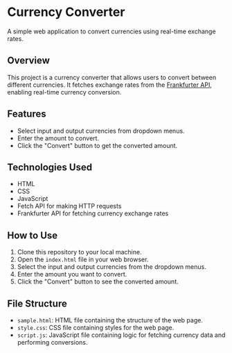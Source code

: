 # Currency Converter

A simple web application to convert currencies using real-time exchange rates.

## Overview

This project is a currency converter that allows users to convert between different currencies. It fetches exchange rates from the [Frankfurter API](https://www.frankfurter.app/), enabling real-time currency conversion.

## Features

- Select input and output currencies from dropdown menus.
- Enter the amount to convert.
- Click the "Convert" button to get the converted amount.

## Technologies Used

- HTML
- CSS
- JavaScript
- Fetch API for making HTTP requests
- Frankfurter API for fetching currency exchange rates

## How to Use

1. Clone this repository to your local machine.
2. Open the `index.html` file in your web browser.
3. Select the input and output currencies from the dropdown menus.
4. Enter the amount you want to convert.
5. Click the "Convert" button to see the converted amount.

## File Structure

- `sample.html`: HTML file containing the structure of the web page.
- `style.css`: CSS file containing styles for the web page.
- `script.js`: JavaScript file containing logic for fetching currency data and performing conversions.

